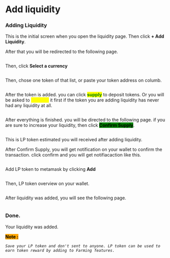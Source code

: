 # Add liquidity

### Adding Liquidity

This is the initial screen when you open the liquidity page. Then click **+ Add Liquidity**.

After that you will be redirected to the following page.

<figure><img src="../../.gitbook/assets/1 (2).png" alt=""><figcaption></figcaption></figure>

Then, click **Select a currency**

<figure><img src="../../.gitbook/assets/2 (3).png" alt=""><figcaption></figcaption></figure>

Then, chose one token of that list, or paste your token address on columb.

<figure><img src="../../.gitbook/assets/3 (2).png" alt=""><figcaption></figcaption></figure>

After the token is added. you can click <mark style="color:green;">**supply**</mark> to deposit tokens. Or you will be asked to <mark style="color:yellow;">**approve**</mark> it first if the token you are adding liquidity has never had any liquidity at all.

<figure><img src="../../.gitbook/assets/4.png" alt=""><figcaption></figcaption></figure>

After everything is finished. you will be directed to the following page. if you are sure to increase your liquidity, then click <mark style="background-color:green;">**Confirm Supply**</mark>.

<figure><img src="../../.gitbook/assets/5 (2).png" alt=""><figcaption></figcaption></figure>

This is LP token estimated you will received after adding liquidity.

After Confirm Supply, you will get notification on your wallet to confirm the transaction. click confirm and you will get notifiacaction like this.&#x20;

<figure><img src="../../.gitbook/assets/12 (1).png" alt=""><figcaption></figcaption></figure>

Add LP token to metamask by clicking **Add**

<figure><img src="../../.gitbook/assets/6.png" alt=""><figcaption></figcaption></figure>

Then, LP token overview on your wallet.

<figure><img src="../../.gitbook/assets/7 (1) (1).png" alt=""><figcaption></figcaption></figure>



After liquidity was added, you will see the following page.

<figure><img src="../../.gitbook/assets/3 (1) (1).png" alt=""><figcaption></figcaption></figure>



### Done.&#x20;

Your liquidity was added.

<mark style="background-color:orange;">**Note :**</mark>&#x20;

_`Save your LP token and don't sent to anyone. LP token can be used to earn token reward by adding to Farming features.`_

_<mark style="background-color:green;"></mark>_
